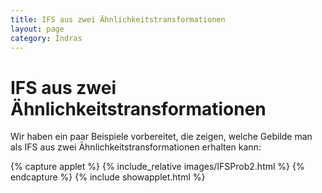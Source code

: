 ```yaml
---
title: IFS aus zwei Ähnlichkeitstransformationen
layout: page
category: Indras
---
```


# IFS aus zwei Ähnlichkeitstransformationen

Wir haben ein paar Beispiele vorbereitet, die zeigen, welche Gebilde man als IFS aus zwei Ähnlichkeitstransformationen erhalten kann:


{% capture applet %} {% include_relative images/IFSProb2.html %} {% endcapture %}
{% include showapplet.html %}

